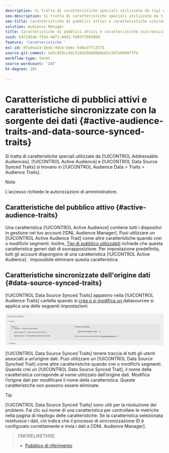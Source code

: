 ```yaml
---
description: Si tratta di caratteristiche speciali utilizzate da tipi di pubblico utilizzabili. Le caratteristiche sincronizzate di Pubblico attivo e Origine dati si trovano in Dati audience > Caratteristiche > Caratteristiche del pubblico.
seo-description: Si tratta di caratteristiche speciali utilizzate da tipi di pubblico utilizzabili. Le caratteristiche sincronizzate di Pubblico attivo e Origine dati si trovano in Dati audience > Caratteristiche > Caratteristiche del pubblico.
seo-title: Caratteristiche di pubblici attivi e caratteristiche sincronizzate con la sorgente dei dati
solution: Audience Manager
title: Caratteristiche di pubblici attivi e caratteristiche sincronizzate con la sorgente dei dati
uuid: b4f145ab-f343-4d71-86d1-5d03f7b03809
feature: 'Caratteristiche '
exl-id: 8fa4ea24-1beb-40cb-bdec-540a3f7c2573
source-git-commit: 4d3c859cc4dc5294286680b0e63c287e0409f7fd
workflow-type: tm+mt
source-wordcount: '247'
ht-degree: 10%

---
```


# Caratteristiche di pubblici attivi e caratteristiche sincronizzate con la sorgente dei dati {#active-audience-traits-and-data-source-synced-traits}

Si tratta di caratteristiche speciali utilizzate da [!UICONTROL Addressable Audiences]. [!UICONTROL Active Audience] e  [!UICONTROL Data Source Synced Traits] si trovano in  [!UICONTROL Audience Data > Traits > Audience Traits].

>[!NOTE]
>
>L&#39;accesso richiede le autorizzazioni di amministratore.

## Caratteristiche del pubblico attivo {#active-audience-traits}

Una caratteristica [!UICONTROL Active Audience] contiene tutti i dispositivi in gestione nel tuo account [!DNL Audience Manager]. Puoi utilizzare un [!UICONTROL Active Audience Trait] come altre caratteristiche quando crei o modifichi segmenti. Inoltre, [Tipi di pubblico utilizzabili](../../features/addressable-audiences.md) richiede che questa caratteristica generi dati di sovrapposizione. Per impostazione predefinita, tutti gli account dispongono di una caratteristica [!UICONTROL Active Audience] . Impossibile eliminare questa caratteristica.

## Caratteristiche sincronizzate dell&#39;origine dati {#data-source-synced-traits}

[!UICONTROL Data Source Synced Traits] appaiono nella  [!UICONTROL Audience Traits] cartella quando si  [crea o si modifica un ](../../features/manage-datasources.md#create-data-source) datasourcee si applica una delle seguenti impostazioni:

![](assets/datasource_synced.png)

[!UICONTROL Data Source Synced Traits] tenere traccia di tutti gli utenti associati a un’origine dati. Puoi utilizzare un [!UICONTROL Data Source Synched Trait] come altre caratteristiche quando crei o modifichi segmenti. Quando crei un [!UICONTROL Data Source Synced Trait], il nome della caratteristica corrisponde al nome utilizzato dall’origine dati. Modifica l’origine dati per modificare il nome della caratteristica. Queste caratteristiche non possono essere eliminate.

>[!TIP]
>
>[!UICONTROL Data Source Synced Traits] sono utili per la risoluzione dei problemi. Fai clic sul nome di una caratteristica per controllare le metriche nella pagina di riepilogo delle caratteristiche. Se la caratteristica selezionata restituisce i dati, ciò indica che il processo di sincronizzazione ID è configurato correttamente e invia i dati a [!DNL Audience Manager].

>[!MORELIKETHIS]
>
>* [Pubblico di riferimento](../../features/addressable-audiences.md)

